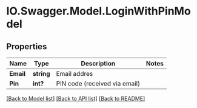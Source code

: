 # IO.Swagger.Model.LoginWithPinModel
## Properties

Name | Type | Description | Notes
------------ | ------------- | ------------- | -------------
**Email** | **string** | Email addres | 
**Pin** | **int?** | PIN code (received via email) | 

[[Back to Model list]](../README.md#documentation-for-models) [[Back to API list]](../README.md#documentation-for-api-endpoints) [[Back to README]](../README.md)

